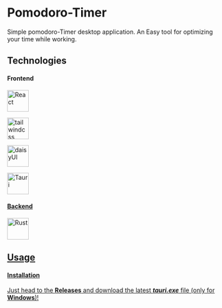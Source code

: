 # Pomodoro-Timer

Simple pomodoro-Timer desktop application. An Easy tool for optimizing your time while working.


## Technologies 

#### Frontend

<p><a href='https://react.dev/'><img src="https://www.svgrepo.com/show/354259/react.svg" alt='React' width='50'</a></p>
<p><a href='https://tailwindcss.com/'><img src="https://www.svgrepo.com/show/374118/tailwind.svg" alt='tailwindcss' width='50'</a></p>
<p><a href='https://daisyui.com/'><img src="https://raw.githubusercontent.com/saadeghi/daisyui/master/src/docs/static/images/daisyui-logo/favicon-192.png" alt='daisyUI' width='50'</a></p>
<p><a href='https://tauri.app/'><img src="https://icon.icepanel.io/Technology/svg/Tauri.svg" alt='Tauri' width='50'</a></p>

#### Backend

<p><a href='https://www.rust-lang.org/'><img src="https://static-00.iconduck.com/assets.00/rust-icon-1024x1023-rhu0ldt3.png" alt='Rust' width='50'</a></p>

## Usage

#### Installation
Just head to the **Releases** and download the latest _**tauri.exe**_ file (only for **Windows**)! 

